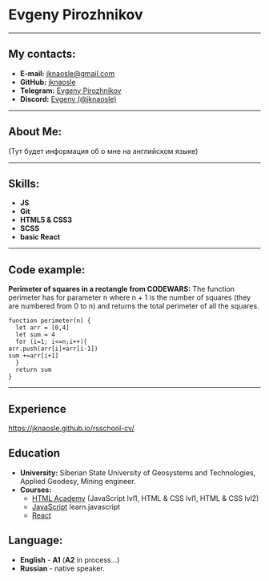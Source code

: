 # Evgeny Pirozhnikov
****
## My contacts:
* __E-mail:__ jknaosle@gmail.com 
* __GitHub:__ [jknaosle](https://github.com/jknaosle) 
* __Telegram:__ [Evgeny Pirozhnikov](https://t.me/jknaosle)
* __Discord:__ [Evgeny (@jknaosle)](https://discordapp.com/users/178460283507965952/)
****
## About Me:
(Тут будет информация об о мне на английском языке)
****
## Skills:
* __JS__
* __Git__
* __HTML5 & CSS3__
* __SCSS__
* __basic React__
****
## Code example:
__Perimeter of squares in a rectangle from CODEWARS:__ The function perimeter has for parameter n where n + 1 is the number of squares (they are numbered from 0 to n) and returns the total perimeter of all the squares.
```
function perimeter(n) {
  let arr = [0,4]
  let sum = 4
  for (i=1; i<=n;i++){
arr.push(arr[i]+arr[i-1])
sum +=arr[i+1]
  }
  return sum
}
```
****
## Experience 
https://jknaosle.github.io/rsschool-cv/
## Education
* __University:__ Siberian State University of Geosystems and Technologies, Applied Geodesy, Mining engineer.
* __Courses:__ 
    * [HTML Academy](https://htmlacademy.ru/) (JavaScript lvl1, HTML & CSS lvl1, HTML & CSS lvl2)
	 * [JavaScript](https://learn.javascript.ru/) learn.javascript
	 * [React](https://ru.reactjs.org/docs/getting-started.html)
## Language:
* __English__ - __A1__ (__A2__ in process…)
* __Russian__ - native speaker.